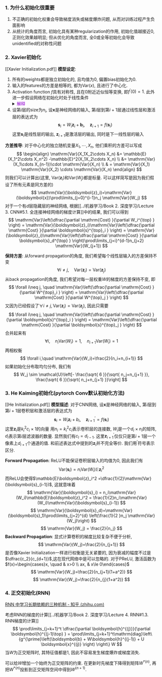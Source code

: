 ### 1. 为什么初始化很重要
1. 不正确的初始化权重会导致梯度消失或梯度爆炸问题, 从而对训练过程产生负面影响
2. 从统计的角度而言, 初始化具有某种regularization的作用, 初始化值越接近0, 正则化效果越明显; 但从优化的角度而言, 全0或全等初始化会导致unidentified的对称性问题

### 2. Xavier初始化
[[Xavier Initialization.pdf]]
**模型设定**: 
1. 所有的weights都是独立初始化的, 且均值为$0$, 偏置bias初始化为0. 
2. 输入的features的方差是相等的, 都为$\mathrm{Var}(x)$, 且进行了中心化. 
3. Activation function $f$具有对称性, 且在$0$附近近似恒等变换, 即$f^{\prime}(0)=1$.  此外进一步假设网络在初始化时处于线性条件<details> <summary><font color=  #9400D3>解释</summary> 网络权重的初始化是独立同方差的, 且均值为0. 并且输入的各个features方差相等. 因此对于初始化的权重, 线性层的输出应该非常接近于0. 而我们假设了activation function在0附近近似恒等变换</font> </details>
4. 设第$i$层的size为$n_i$, 设$\boldsymbol{x}$是神经网络的输入, 第$i$层到第$i+1$层通过线性层和激活层的表达式为
  $$
  \boldsymbol{s}_{i} = W_i\boldsymbol{z}_i+\boldsymbol{b}_i,\quad \boldsymbol{z}_{i+1} = f(\boldsymbol{s}_i) 
  $$
  这里$\boldsymbol{s}_i$是线性层的输出, $\boldsymbol{z}_{i+1}$是激活层的输出, 同时是下一线性层的输入

**方差推导**: 
对于中心化的独立随机变量$X_1,\cdots, X_n$, 他们乘积的方差可以写成
$$
\begin{align}
\mathrm{Var}(X_1X_2\cdots X_n) &= \mathbb{E}(X_1^2\cdots X_n^2) -\mathbb{E}^2(X_1X_2\cdots X_n)  \\
&= \mathrm{Var}(X_1\cdots X_{n-1})\cdot \mathrm{Var}(X_n)  \\
& = \mathrm{Var}(X_1) \mathrm{Var}(X_2) \cdots \mathrm{Var}(X_n)
\end{align}
$$
则我们可以计算出(这里, $\mathrm{Var}(\boldsymbol{z}_i)$和$\mathrm{Var}(W_j)$都是标量. 可以这样简写是因为我们假设了所有元素是同方差的)
$$
\mathrm{Var}(\boldsymbol{z}_i)=\mathrm{Var}(\boldsymbol{x})\prod\limits_{j=0}^{i-1}n_j \mathrm{Var}(W_j) 
$$
对于一个有$d$层隐藏层的神经网络, 根据[[../机器学习/Book 2. 深度学习/Lecture 3. CNN#5.1. 全连接神经网络的梯度计算]]中的结果, 我们可以得到
$$
\mathrm{Var}\left(\dfrac{\partial \mathrm{Cost} }{\partial W_i^{\top} } \right) = \mathrm{Var}(\boldsymbol{z}_i)\mathrm{Var}\left(\dfrac{\partial \mathrm{Cost} }{\partial \boldsymbol{s}^{\top}_i } \right) =  \mathrm{Var}(\boldsymbol{z}_i)\mathrm{Var}\left(\dfrac{\partial \mathrm{Cost} }{\partial \boldsymbol{s}_d^{\top} } \right)\prod\limits_{j=i}^{d-1}n_{j+2} \mathrm{Var}(W_{j+1}) 
$$

**保持方差**:
从forward propagation的角度, 我们希望每个线性层输入的方差保持不变
$$
\forall i\neq j, \quad \mathrm{Var}(\boldsymbol{z}_i) = \mathrm{Var}(\boldsymbol{z}_j)
$$
从back propagation的角度, 我们希望对每一层权重$W$的梯度的方差保持不变, 即
$$
\forall i\neq j, \quad \mathrm{Var}\left(\dfrac{\partial \mathrm{Cost} }{\partial W^{\top}_i } \right) = \mathrm{Var}\left(\dfrac{\partial \mathrm{Cost} }{\partial W^{\top}_j } \right)
$$
又因为已经假设了$\forall i\neq j, \mathrm{Var}(\boldsymbol{z}_i) = \mathrm{Var}(\boldsymbol{z}_j)$, 因此只需要
$$
\forall i\neq j, \quad \mathrm{Var}\left(\dfrac{\partial \mathrm{Cost} }{\partial \boldsymbol{s}^{\top}_i } \right) = \mathrm{Var}\left(\dfrac{\partial \mathrm{Cost} }{\partial \boldsymbol{s}^{\top}_j } \right)
$$
合并起来有
$$
\forall i,\quad n_i\mathrm{Var}(W_i)=1,\quad n_{i+1}\mathrm{Var}(W_i)=1
$$
两相权衡
$$
\forall i,\quad \mathrm{Var}(W_i)=\frac{2}{n_i+n_{i+1}}
$$
如果初始化分布取均匀分布, 我们有
$$
W_j \sim \mathcal{U}\left[- \frac{\sqrt{ 6 }}{\sqrt{ n_j+n_{j+1} }}, \frac{\sqrt{ 6 }}{\sqrt{ n_j+n_{j+1} }}\right]
$$


### 3. He Kaiming初始化(pytorch Conv默认初始化方法)
[[He Initialization.pdf]]
**模型描述**: 
对于CNN网络, 设$\boldsymbol{x}$是神经网络的输入, 第$i$层到第$i+1$层卷积层和激活层的表达式为
$$
  \boldsymbol{s}_i = W_i\boldsymbol{z}_{i}+ b_i,\quad \boldsymbol{z}^{\prime}_{i+1} = f(\boldsymbol{s}_i) 
$$
  这里$\boldsymbol{z}_{i}$是$k_i^2c_i\times1$的向量 用$n_i=k_i^2c_i$表示卷积层的连接数, $W_i$是一个$d_i\times n_i$的矩阵, $d_i$表示第$i$层滤波器的数量. 显然我们有$c_l = d_{l-1}$. 这里$\boldsymbol{z}^{\prime}_{i+1}$仅仅只是第$i+1$层一个像素上$d_{i+1}$个通道的值. 和前述表达式中提到的$\boldsymbol{z}_{i}$并不完全等价. 我们用${}^{\prime}$符号表示区分.  

**Forward Propagation**: ReLU不能保证卷积层输入的均值为0, 因此我们有
$$
\mathrm{Var}(\boldsymbol{s}_i) = n_i\mathrm{Var}(W_i)\mathbb{E}\boldsymbol{z}_i^2
$$
而ReLU会使得$\mathbb{E}\boldsymbol{z}_i^2 =\dfrac{1}{2}\mathrm{Var}(\boldsymbol{s}_{i-1})$, 这就意味着
$$
\mathrm{Var}(\boldsymbol{s}_i) = n_i\mathrm{Var}(W_i)\mathbb{E}\boldsymbol{z}_i^2 = \frac{1}{2}n_i\mathrm{Var}(W_i)\mathrm{Var}(\boldsymbol{s}_{i-1})
$$
$$
\mathrm{Var}(\boldsymbol{s}_d)=\mathrm{Var}(\boldsymbol{s}_1)\prod\limits_{j=2}^{d} \left(\frac{1}{2 }n_j \mathrm{Var}(W_j)\right) 
$$
$$
\mathrm{Var}(W_j) = \frac{2}{n_j} 
$$
**Backward Propagation**: 显式计算卷积的梯度比较复杂不便于分析, 
$$
\mathrm{Var}(W_j)=\frac{2}{n_{j+1}}
$$
是否像Xavier Initialization一样进行权衡是无关紧要的, 因为衰减的幅度不过是$\dfrac{c_2}{c_{d+1}}$,这在现代网络中是可以忽略的. 
对于PReLU, 激活函数为 $f(x)=\begin{cases}x, \quad & x>0 \\ ax, & x\le 0\end{cases}$
$$
\mathrm{Var}(W_j)=\frac{2}{n_{j+1}(1+a^2)}
$$
$$
\mathrm{Var}(W_j)=\frac{2}{n_{j}(1+a^2)}
$$

### 4. 正交初始化(RNN)
[RNN 中学习长期依赖的三种机制 - 知乎 (zhihu.com)](https://zhuanlan.zhihu.com/p/34490114)

考虑RNN的梯度的计算[[../机器学习/Book 2. 深度学习/Lecture 4. RNN#1.3. RNN梯度的计算]]
$$
\prod\limits_{j=k+1}^t \dfrac{\partial \boldsymbol{h}^{(j)}}{\partial \boldsymbol{h}^{(j-1)\top} } = \prod\limits_{j=k+1}^t\mathrm{diag}\left\{g^{\prime}\left(\boldsymbol{b} + W\boldsymbol{h}^{(j-1)} + U \boldsymbol{x}^{(j)} \right) \right\} W
$$
当$W$为正交矩阵时, 其特征值都是$1$, 因此不容易发生梯度爆炸或梯度消失. 

可以给$W$增加一个始终为正交矩阵的约束. 在更新时先梯度下降得到矩阵$W^{*(n)}$, 再把$W^{*(n)}$投影到正交矩阵空间中得到$W^{(n+1)}$. 

​				
​					
​				
​				
​						
​				
​			




​				
